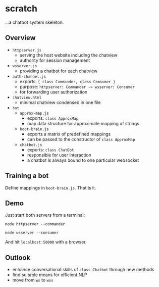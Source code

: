 # scratch

...a chatbot system skeleton.

## Overview

+ `httpserver.js`
    + serving the host website including the chatview
    + authority for session management
+ `wsserver.js`
    + providing a chatbot for each chatview
+ `auth-channel.js`
    + exports: `{ class Commander, class Consumer }`
    + purpose: `httpserver: Commander -> wsserver: Consumer`
    + for forwarding user authorization
+ `chatview.html`
    + minimal chatview condensed in one file
+ `bot`
    + `approx-map.js`
        + exports: `class ApproxMap`
        + map data structure for approximate mapping of strings
    + `boot-brain.js`
        + exports a matrix of predefined mappings
        + can be passed to the constructor of `class ApproxMap`
    + `chatbot.js`
        + exports: `class ChatBot`
        + responsible for user interaction
        + a chatbot is always bound to one particular websocket

## Training a bot

Define mappings in `boot-brain.js`. That is it.

## Demo

Just start both servers from a terminal:

`node httpserver --commander`

`node wsserver --consumer`

And hit `localhost:50000` with a browser.

## Outlook

+ enhance conversational skills of `class Chatbot` through new methods
+ find suitable means for efficient NLP
+ move from `ws` to `wss`
